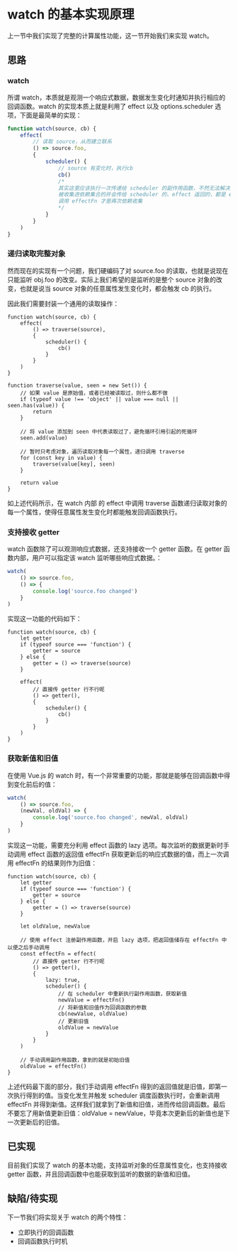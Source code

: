 # watch 的基本实现原理

上一节中我们实现了完整的计算属性功能，这一节开始我们来实现 watch。

## 思路

### watch

所谓 watch，本质就是观测一个响应式数据，数据发生变化时通知并执行相应的回调函数。watch 的实现本质上就是利用了 effect 以及 options.scheduler 选项，下面是最简单的实现：

```js
function watch(source, cb) {
    effect(
        // 读取 source，从而建立联系
        () => source.foo,
        {
            scheduler() {
                // source 有变化时，执行cb
                cb()
                /*
                其实这里应该执行一次传递给 scheduler 的副作用函数，不然无法解决分支切换遗留副作用函数的问题  
                被收集进依赖集合的并会传给 scheduler 的、effect 返回的，都是 effectFn
                调用 effectFn 才是再次依赖收集
                */
            }
        }
    )
}
```

### 递归读取完整对象

然而现在的实现有一个问题，我们硬编码了对 source.foo 的读取，也就是说现在只能监听 obj.foo 的改变。实际上我们希望的是监听的是整个 source 对象的改变，也就是说当 source 对象的任意属性发生变化时，都会触发 cb 的执行。

因此我们需要封装一个通用的读取操作：

```js{3,12-27}
function watch(source, cb) {
    effect(
        () => traverse(source),
        {
            scheduler() {
                cb()
            }
        }
    )
}

function traverse(value, seen = new Set()) {
    // 如果 value 是原始值，或者已经被读取过，则什么都不做
    if (typeof value !== 'object' || value === null || seen.has(value)) {
        return
    }

    // 将 value 添加到 seen 中代表读取过了，避免循环引用引起的死循环
    seen.add(value)

    // 暂时只考虑对象，遍历读取对象每一个属性，递归调用 traverse
    for (const key in value) {
        traverse(value[key], seen)
    }

    return value
}
```

如上述代码所示，在 watch 内部 的 effect 中调用 traverse 函数递归读取对象的每一个属性，使得任意属性发生变化时都能触发回调函数执行。

### 支持接收 getter

watch 函数除了可以观测响应式数据，还支持接收一个 getter 函数。在 getter 函数内部，用户可以指定该 watch 监听哪些响应式数据。：

```js
watch(
    () => source.foo,
    () => {
        console.log('source.foo changed')
    }
)
```

实现这一功能的代码如下：

```js{2-7,10-11}
function watch(source, cb) {
    let getter
    if (typeof source === 'function') {
        getter = source
    } else {
        getter = () => traverse(source)
    }

    effect(
        // 直接传 getter 行不行呢
        () => getter(),
        {
            scheduler() {
                cb()
            }
        }
    )
}
```

### 获取新值和旧值

在使用 Vue.js 的 watch 时，有一个非常重要的功能，那就是能够在回调函数中得到变化前后的值：

```js
watch(
    () => source.foo,
    (newVal, oldVal) => {
        console.log('source.foo changed', newVal, oldVal)
    }
)
```

实现这一功能，需要充分利用 effect 函数的 lazy 选项。每次监听的数据更新时手动调用 effect 函数的返回值 effectFn 获取更新后的响应式数据的值，而上一次调用 effectFn 的结果则作为旧值：

```js{9,11-12,16,18-23,28-29}
function watch(source, cb) {
    let getter
    if (typeof source === 'function') {
        getter = source
    } else {
        getter = () => traverse(source)
    }

    let oldValue, newValue

    // 使用 effect 注册副作用函数，开启 lazy 选项，把返回值储存在 effectFn 中以便之后手动调用
    const effectFn = effect(
        // 直接传 getter 行不行呢
        () => getter(),
        {
            lazy: true,
            scheduler() {
                // 在 scheduler 中重新执行副作用函数，获取新值
                newValue = effectFn()
                // 将新值和旧值作为回调函数的参数
                cb(newValue, oldValue)
                // 更新旧值
                oldValue = newValue
            }
        }
    )

    // 手动调用副作用函数，拿到的就是初始旧值
    oldValue = effectFn()
}
```

上述代码最下面的部分，我们手动调用 effectFn 得到的返回值就是旧值，即第一次执行得到的值。当变化发生并触发 scheduler 调度函数执行时，会重新调用 effectFn 并得到新值。这样我们就拿到了新值和旧值，进而传给回调函数。最后不要忘了用新值更新旧值：oldValue = newValue，毕竟本次更新后的新值也是下一次更新后的旧值。

## 已实现

目前我们实现了 watch 的基本功能，支持监听对象的任意属性变化，也支持接收 getter 函数，并且回调函数中也能获取到监听的数据的新值和旧值。

## 缺陷/待实现

下一节我们将实现关于 watch 的两个特性：

* 立即执行的回调函数
* 回调函数执行时机
